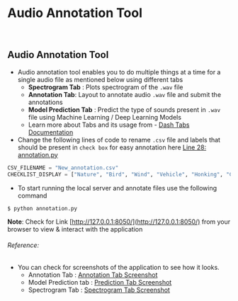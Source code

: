 # Audio Annotation Tool

<br>

## Audio Annotation Tool
- Audio annotation tool enables you to do multiple things at a time for a single audio file as mentioned below using different tabs
	- **Spectrogram Tab** : Plots spectrogram of the ```.wav``` file
	- **Annotation Tab**: Layout to annotate audio ```.wav``` file and submit the annotations 
	- **Model Prediction Tab** : Predict the type of sounds present in ```.wav``` file using Machine Learning / Deep Learning Models
	- Learn more about Tabs and its usage from -   [Dash Tabs Documentation](https://dash.plot.ly/dash-core-components/tabs)
- Change the following lines of code to rename ```.csv``` file and labels that should be present in ```check box``` for easy annotation here [Line 28: annotation.py](https://github.com/wildlytech/modular_acoustic_detection/blob/9f95169ab4bf93e058b140bef07513c776de2190/Dash_integration/annotation/audio_annotation.py#L28)
```python
CSV_FILENAME = "New_annotation.csv"
CHECKLIST_DISPLAY = ["Nature", "Bird", "Wind", "Vehicle", "Honking", "Conversation"]
```
- To start running the local server and annotate files use the following command
```shell
$ python annotation.py
```
**Note**: Check for Link [http://127.0.0.1:8050/](http://127.0.0.1:8050/) from your browser to view & interact with the  application

###### Reference:
- You can check for screenshots of the application to see how it looks. 
	- Annotation Tab : [Annotation Tab Screenshot](https://drive.google.com/open?id=1MNRKR5pmgLUV7pd6EJ16XohuwpkOSi-B)
	- Model Prediction tab : [Prediction Tab Screenshot](https://drive.google.com/open?id=1cOj3LxgN-SyCHnZm_iwbdDBJGKVaOXBo)
	- Spectrogram Tab : [Spectrogram Tab Screenshot](https://drive.google.com/open?id=1TTsgsz6o08JhP0cgPYoZwPlXodqtRplo)



